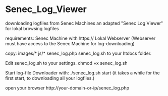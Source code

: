 # Senec_Log_Viewer
downloading logfiles from Senec Machines an adapted "Senec Log Viewer" for lokal browsing logfiles

requirements:
Senec Machine with https://
Lokal Webserver (Webserver must have access to the Senec Machine for log-downloading)

copy:
images/*
js/*
senec_log.php
senec_log.sh
to your htdocs folder.

Edit senec_log.sh to your settings.
chmod +x senec_log.sh

Start log-file Downloader with:
./senec_log.sh start (it takes a while for the first start, to downloading all your logfiles.)

open your browser http://your-domain-or-ip/senec_log.php

